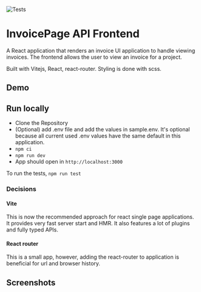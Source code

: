 ![Tests](https://github.com/abbathaw/invoice-app/actions/workflows/test.yml/badge.svg)

# InvoicePage API Frontend

A React application that renders an invoice UI application to handle viewing invoices. The frontend allows the user to view an invoice for a project.

Built with Vitejs, React, react-router. Styling is done with scss.

## Demo



## Run locally

- Clone the Repository
- (Optional) add .env file and add the values in sample.env. It's optional because all current used .env values have the same default in this application.
- `npm ci`
- `npm run dev`
- App should open in `http://localhost:3000`

To run the tests, `npm run test`

### Decisions

#### Vite

This is now the recommended approach for react single page applications. It provides very fast server start and HMR. It also features a lot of plugins and fully typed APIs.

#### React router

This is a small app, however, adding the react-router to application is beneficial for url and browser history.

## Screenshots
